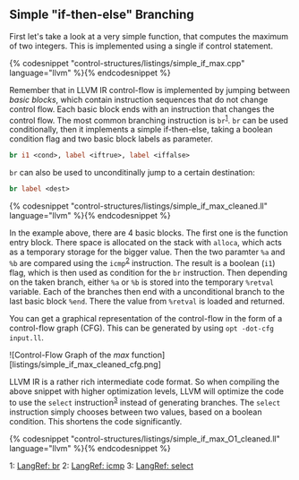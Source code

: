 ## Simple "if-then-else" Branching

First let's take a look at a very simple function, that computes the maximum of
two integers. This is implemented using a single if control statement.

{% codesnippet "control-structures/listings/simple_if_max.cpp" language="llvm" %}{% endcodesnippet %}

Remember that in LLVM IR control-flow is implemented by jumping between *basic
blocks*, which contain instruction sequences that do not change control flow.
Each basic block ends with an instruction that changes the control flow. The
most common branching instruction is `br`<sup>[1](#br-link)</sup>. `br` can be
used conditionally, then it implements a simple if-then-else, taking a boolean
condition flag and two basic block labels as parameter.
```llvm
br i1 <cond>, label <iftrue>, label <iffalse>
```
`br` can also be used to unconditinally jump to a certain destination:
```llvm
br label <dest>
```

{% codesnippet "control-structures/listings/simple_if_max_cleaned.ll" language="llvm" %}{% endcodesnippet %}

In the example above, there are 4 basic blocks. The first one is the function
entry block. There space is allocated on the stack with `alloca`, which acts as
a temporary storage for the bigger value. Then the two paramter `%a` and `%b`
are compared using the `icmp`<sup>[2](#icmp-link)</sup> instruction. The result
is a boolean (`i1`) flag, which is then used as condition for the `br`
instruction. Then depending on the taken branch, either `%a` or `%b` is stored
into the temporary `%retval` variable. Each of the branches then end with a
unconditional branch to the last basic block `%end`. There the value from
`%retval` is loaded and returned.


You can get a graphical representation of the control-flow in the form of a
control-flow graph (CFG). This can be generated by using `opt -dot-cfg input.ll`.

![Control-Flow Graph of the *max* function][listings/simple_if_max_cleaned_cfg.png]


LLVM IR is a rather rich intermediate code format. So when compiling the above
snippet with higher optimization levels, LLVM will optimize the code to use the
`select` instruction<sup>[3](#select-link)</sup> instead of generating
branches. The `select` instruction simply chooses between two values, based on
a boolean condition. This shortens the code significantly.

{% codesnippet "control-structures/listings/simple_if_max_O1_cleaned.ll" language="llvm" %}{% endcodesnippet %}


<a name="br-link">1</a>: [LangRef: br](http://llvm.org/docs/LangRef.html#br-instruction)
<a name="select-link">2</a>: [LangRef: icmp](http://llvm.org/docs/LangRef.html#icmp-instruction)
<a name="select-link">3</a>: [LangRef: select](http://llvm.org/docs/LangRef.html#select-instruction)

